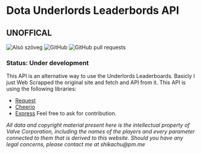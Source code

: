 # Dota Underlords Leaderbords API
## UNOFFICAL

![Alsó szöveg](https://david-dm.org/Shikachuu/UnderlordsLeaderboardsAPI.svg)
![GitHub](https://img.shields.io/github/license/Shikachuu/UnderlordsLeaderboardsAPI.svg)
![GitHub pull requests](https://img.shields.io/github/issues-pr/Shikachuu/UnderlordsLeaderboardsAPI.svg)

### Status: Under development
This API is an alternative way to use the Underlords Leaderboards. Basicly I just Web Scrapped the original site and fetch and API from it.
This API is using the following libraries:
- [Request](https://github.com/request/request)
- [Cheerio](https://github.com/cheeriojs/cheerio)
- [Express](https://github.com/expressjs/express/)
Feel free to ask for contribution.

_All data and copyright material present here is the intellectual property of Valve Corporation, including the names of the players and every parameter connected to them that is derived to this website. Should you have any legal concerns, please contact me at shikachu@pm.me_